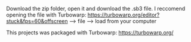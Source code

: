 Download the zip folder, open it and download the .sb3 file.
I reccomend opening the file with Turbowarp: https://turbowarp.org/editor?stuck&fps=60&offscreen --> file --> load from your computer

This projects was packaged with Turbowarp: https://turbowarp.org/
